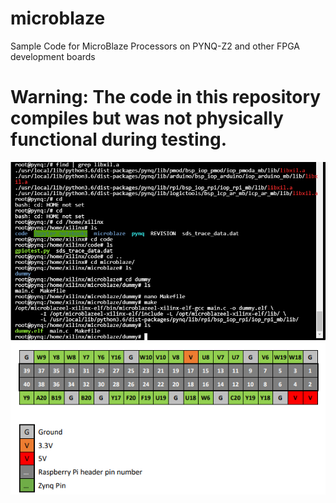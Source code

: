 # microblaze
Sample Code for MicroBlaze Processors on PYNQ-Z2 and other FPGA development boards

# Warning: The code in this repository compiles but was not physically functional during testing.

![screenshot](https://github.com/themindvirus/microblaze/blob/main/compilation.png)
![screenshot](https://github.com/themindvirus/microblaze/blob/main/zynq-pinout.png)
